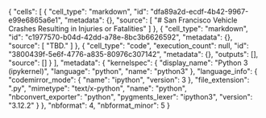 {
 "cells": [
  {
   "cell_type": "markdown",
   "id": "dfa89a2d-ecdf-4b42-9967-e99e6865a6e1",
   "metadata": {},
   "source": [
    "# San Francisco Vehicle Crashes Resulting in Injuries or Fatalities"
   ]
  },
  {
   "cell_type": "markdown",
   "id": "c1977570-b04d-42dd-a78e-8bc3b6626592",
   "metadata": {},
   "source": [
    "TBD."
   ]
  },
  {
   "cell_type": "code",
   "execution_count": null,
   "id": "3800439f-5e6f-4776-a835-80976c307142",
   "metadata": {},
   "outputs": [],
   "source": []
  }
 ],
 "metadata": {
  "kernelspec": {
   "display_name": "Python 3 (ipykernel)",
   "language": "python",
   "name": "python3"
  },
  "language_info": {
   "codemirror_mode": {
    "name": "ipython",
    "version": 3
   },
   "file_extension": ".py",
   "mimetype": "text/x-python",
   "name": "python",
   "nbconvert_exporter": "python",
   "pygments_lexer": "ipython3",
   "version": "3.12.2"
  }
 },
 "nbformat": 4,
 "nbformat_minor": 5
}
